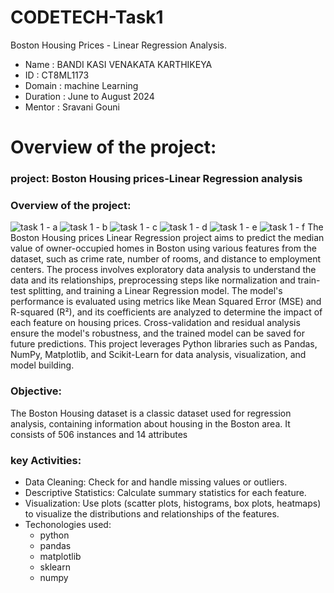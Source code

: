 # CODETECH-Task1
Boston Housing Prices - Linear Regression Analysis.

- Name : BANDI KASI VENAKATA KARTHIKEYA
- ID : CT8ML1173
- Domain : machine Learning
- Duration : June to August 2024
- Mentor : Sravani Gouni
# Overview of the project:
### project: Boston Housing prices-Linear Regression analysis
### Overview of the project:
![task 1 - a](https://github.com/user-attachments/assets/3d29e8b5-68af-4e47-bd93-0b2b651b57d5)
![task 1 - b](https://github.com/user-attachments/assets/03f3b4c3-0ca3-4385-9e37-52dbbe54b7a9)
![task 1 - c](https://github.com/user-attachments/assets/83f107ff-ee89-47f3-af25-fa4fb400a198)
![task 1 - d](https://github.com/user-attachments/assets/ae00a0f2-62b8-492b-ad9f-ea663272016d)
![task 1 - e](https://github.com/user-attachments/assets/a6f78d2b-1290-46ad-a2f2-043dce616e90)
![task 1 - f](https://github.com/user-attachments/assets/6364eced-0d7d-4d1b-99cf-45b07b0783ca)
The Boston Housing prices Linear Regression project aims to predict the median value of owner-occupied homes in Boston using various features from the dataset, such as crime rate, number of rooms, and distance to employment centers. The process involves exploratory data analysis to understand the data and its relationships, preprocessing steps like normalization and train-test splitting, and training a Linear Regression model. The model's performance is evaluated using metrics like Mean Squared Error (MSE) and R-squared (R²), and its coefficients are analyzed to determine the impact of each feature on housing prices. Cross-validation and residual analysis ensure the model's robustness, and the trained model can be saved for future predictions. This project leverages Python libraries such as Pandas, NumPy, Matplotlib, and Scikit-Learn for data analysis, visualization, and model building.
### Objective:
The Boston Housing dataset is a classic dataset used for regression analysis, containing information about housing in the Boston area. It consists of 506 instances and 14 attributes
### key Activities:
- Data Cleaning: Check for and handle missing values or outliers.
- Descriptive Statistics: Calculate summary statistics for each feature.
- Visualization: Use plots (scatter plots, histograms, box plots, heatmaps) to visualize the distributions and relationships of the features.
- Techonologies used:
  - python
  - pandas
  - matplotlib
  - sklearn
  - numpy
